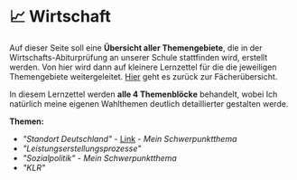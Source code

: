 # 📈 Wirtschaft

Auf dieser Seite soll eine **Übersicht aller Themengebiete**, die in der Wirtschafts-Abiturprüfung an unserer Schule stattfinden wird, erstellt werden. Von hier wird dann auf kleinere Lernzettel für die die jeweiligen Themengebiete weitergeleitet. [Hier](../README.md) geht es zurück zur Fächerübersicht.

In diesem Lernzettel werden **alle 4 Themenblöcke** behandelt, wobei Ich natürlich meine eigenen Wahlthemen deutlich detaillierter gestalten werde.

**Themen:**

- *"Standort Deutschland"* - [Link](STANDORT_DE.md) - *Mein Schwerpunktthema*
- *"Leistungserstellungsprozesse"*
- *"Sozialpolitik"* - *Mein Schwerpunktthema*
- *"KLR"*


